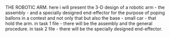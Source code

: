 THE ROBOTIC ARM.
here i will present the 3-D design of a robotic arm - the assembly - and a specially designed end-effector for the purpose of poping ballons in a contest and not only that but also the base - small car - that hold the arm.
in task 1 file - there will be the assembly and the general procedure.
in task 2 file - there will be the specially designed end-effector.
